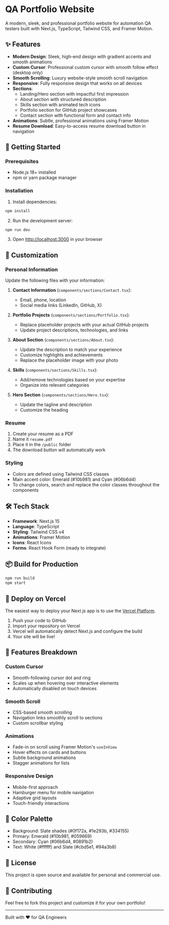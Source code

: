 # QA Portfolio Website

A modern, sleek, and professional portfolio website for automation QA testers built with Next.js, TypeScript, Tailwind CSS, and Framer Motion.

## ✨ Features

- **Modern Design**: Sleek, high-end design with gradient accents and smooth animations
- **Custom Cursor**: Professional custom cursor with smooth follow effect (desktop only)
- **Smooth Scrolling**: Luxury website-style smooth scroll navigation
- **Responsive**: Fully responsive design that works on all devices
- **Sections**:
  - Landing/Hero section with impactful first impression
  - About section with structured description
  - Skills section with animated tech icons
  - Portfolio section for GitHub project showcases
  - Contact section with functional form and contact info
- **Animations**: Subtle, professional animations using Framer Motion
- **Resume Download**: Easy-to-access resume download button in navigation

## 🚀 Getting Started

### Prerequisites

- Node.js 18+ installed
- npm or yarn package manager

### Installation

1. Install dependencies:
```bash
npm install
```

2. Run the development server:
```bash
npm run dev
```

3. Open [http://localhost:3000](http://localhost:3000) in your browser

## 📝 Customization

### Personal Information

Update the following files with your information:

1. **Contact Information** (`components/sections/Contact.tsx`):
   - Email, phone, location
   - Social media links (LinkedIn, GitHub, X)

2. **Portfolio Projects** (`components/sections/Portfolio.tsx`):
   - Replace placeholder projects with your actual GitHub projects
   - Update project descriptions, technologies, and links

3. **About Section** (`components/sections/About.tsx`):
   - Update the description to match your experience
   - Customize highlights and achievements
   - Replace the placeholder image with your photo

4. **Skills** (`components/sections/Skills.tsx`):
   - Add/remove technologies based on your expertise
   - Organize into relevant categories

5. **Hero Section** (`components/sections/Hero.tsx`):
   - Update the tagline and description
   - Customize the heading

### Resume

1. Create your resume as a PDF
2. Name it `resume.pdf`
3. Place it in the `/public` folder
4. The download button will automatically work

### Styling

- Colors are defined using Tailwind CSS classes
- Main accent color: Emerald (#10b981) and Cyan (#06b6d4)
- To change colors, search and replace the color classes throughout the components

## 🛠 Tech Stack

- **Framework**: Next.js 15
- **Language**: TypeScript
- **Styling**: Tailwind CSS v4
- **Animations**: Framer Motion
- **Icons**: React Icons
- **Forms**: React Hook Form (ready to integrate)

## 📦 Build for Production

```bash
npm run build
npm start
```

## 🚀 Deploy on Vercel

The easiest way to deploy your Next.js app is to use the [Vercel Platform](https://vercel.com/new).

1. Push your code to GitHub
2. Import your repository on Vercel
3. Vercel will automatically detect Next.js and configure the build
4. Your site will be live!

## 📱 Features Breakdown

### Custom Cursor
- Smooth-following cursor dot and ring
- Scales up when hovering over interactive elements
- Automatically disabled on touch devices

### Smooth Scroll
- CSS-based smooth scrolling
- Navigation links smoothly scroll to sections
- Custom scrollbar styling

### Animations
- Fade-in on scroll using Framer Motion's `useInView`
- Hover effects on cards and buttons
- Subtle background animations
- Stagger animations for lists

### Responsive Design
- Mobile-first approach
- Hamburger menu for mobile navigation
- Adaptive grid layouts
- Touch-friendly interactions

## 🎨 Color Palette

- Background: Slate shades (#0f172a, #1e293b, #334155)
- Primary: Emerald (#10b981, #059669)
- Secondary: Cyan (#06b6d4, #0891b2)
- Text: White (#ffffff) and Slate (#cbd5e1, #94a3b8)

## 📄 License

This project is open source and available for personal and commercial use.

## 🤝 Contributing

Feel free to fork this project and customize it for your own portfolio!

---

Built with ❤️ for QA Engineers
